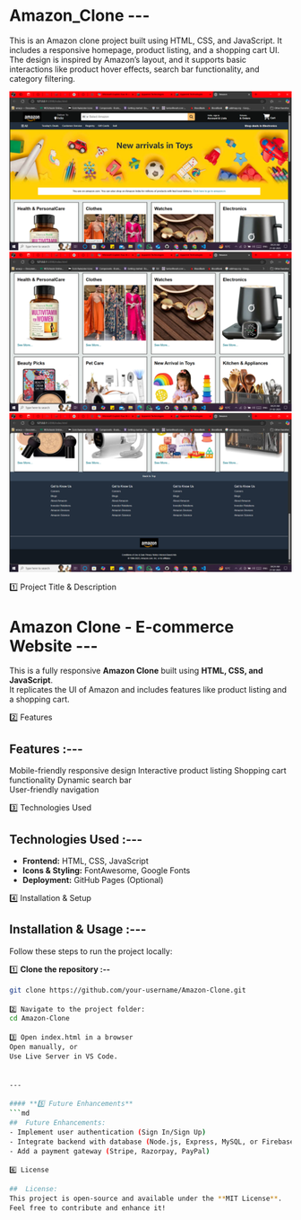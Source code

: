 # Amazon_Clone ---

This is an Amazon clone project built using HTML, CSS, and JavaScript.   It includes a responsive homepage, product listing, and a shopping cart UI.   The design is inspired by Amazon’s layout, and it supports basic interactions   like product hover effects, search bar functionality, and category filtering.


![Amazon Clone Screenshot](https://raw.githubusercontent.com/TarunaAsthana23/Amazon_Clone/main/Img/S1.png)
![Amazon Clone Screenshot](https://raw.githubusercontent.com/TarunaAsthana23/Amazon_Clone/main/Img/S2.png)
![Amazon Clone Screenshot](https://raw.githubusercontent.com/TarunaAsthana23/Amazon_Clone/main/Img/S3.png)



1️⃣ Project Title & Description

# Amazon Clone - E-commerce Website --- 

This is a fully responsive **Amazon Clone** built using **HTML, CSS, and JavaScript**.  
It replicates the UI of Amazon and includes features like product listing and a shopping cart.

2️⃣ Features 

##  Features :---

 Mobile-friendly responsive design 
 Interactive product listing 
 Shopping cart functionality 
 Dynamic search bar  
 User-friendly navigation 
 
3️⃣ Technologies Used

##  Technologies Used :---

- **Frontend:** HTML, CSS, JavaScript  
- **Icons & Styling:** FontAwesome, Google Fonts  
- **Deployment:** GitHub Pages (Optional)

4️⃣ Installation & Setup

##  Installation & Usage :---

Follow these steps to run the project locally:

1️⃣ **Clone the repository :--**
```sh
git clone https://github.com/your-username/Amazon-Clone.git

2️⃣ Navigate to the project folder:
cd Amazon-Clone

3️⃣ Open index.html in a browser
Open manually, or
Use Live Server in VS Code.


---

#### **5️⃣ Future Enhancements**
```md
##  Future Enhancements:
- Implement user authentication (Sign In/Sign Up)  
- Integrate backend with database (Node.js, Express, MySQL, or Firebase)  
- Add a payment gateway (Stripe, Razorpay, PayPal)

6️⃣ License

##  License:
This project is open-source and available under the **MIT License**.  
Feel free to contribute and enhance it! 






